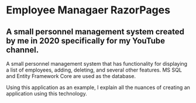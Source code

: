 # Employee Managaer RazorPages
## A small personnel management system created by me in 2020 specifically for my YouTube channel.

A small personnel management system that has functionality for displaying a list of employees, adding, deleting, and several other features. MS SQL and Entity Framework Core are used as the database.

Using this application as an example, I explain all the nuances of creating an application using this technology.
